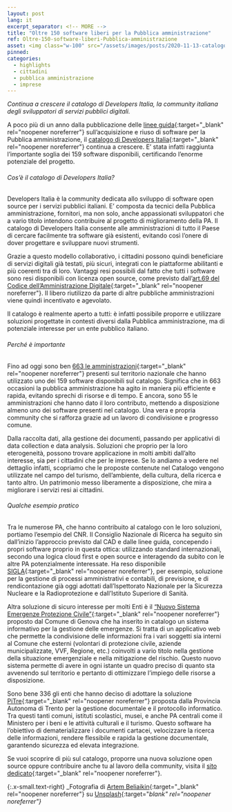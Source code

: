 ```yaml
---
layout: post
lang: it
excerpt_separator: <!-- MORE -->
title: "Oltre 150 software liberi per la Pubblica amministrazione"
ref: Oltre-150-software-liberi-Pubblica-amministrazione
asset: <img class="w-100" src="/assets/images/posts/2020-11-13-catalogo-dev-150.jpg" alt="Catalogo developers 150 software liberi"/>
pinned:
categories:
  - highlights
  - cittadini
  - pubblica amministrazione
  - imprese
---
```


_Continua a crescere il catalogo di Developers Italia, la community italiana degli sviluppatori di servizi pubblici digitali._

<!-- MORE -->


A poco più di un anno dalla pubblicazione delle [linee guida](https://docs.italia.it/italia/developers-italia/lg-acquisizione-e-riuso-software-per-pa-docs/it/stabile/index.html){:target="_blank" rel="noopener noreferrer"} sull’acquisizione e riuso di software per la Pubblica amministrazione, il [catalogo di Developers Italia](https://developers.italia.it/it/software){:target="_blank" rel="noopener noreferrer"} continua a crescere. E’ stata infatti raggiunta l’importante soglia dei 159 software disponibili, certificando l’enorme potenziale del progetto.

###### Cos’è il catalogo di Developers Italia?

Developers Italia è la community dedicata allo sviluppo di software open source per i servizi pubblici italiani. E’ composta da tecnici della Pubblica amministrazione, fornitori, ma non solo, anche appassionati sviluppatori che a vario titolo intendono contribuire al progetto di miglioramento della PA. Il catalogo di Developers Italia consente alle amministrazioni di tutto il Paese di cercare facilmente tra software già esistenti, evitando così l’onere di dover progettare e sviluppare nuovi strumenti. 

Grazie a questo modello collaborativo, i cittadini possono quindi beneficiare di servizi digitali già testati, più sicuri, integrati con le piattaforme abilitanti e più coerenti tra di loro. Vantaggi resi possibili dal fatto che tutti i software sono resi disponibili con licenza open source, come previsto dall’[art.69 del Codice dell’Amministrazione Digitale](https://docs.italia.it/italia/piano-triennale-ict/codice-amministrazione-digitale-docs/it/v2017-12-13/_rst/capo6_art69.html#){:target="_blank" rel="noopener noreferrer"}. Il libero riutilizzo da parte di altre pubbliche amministrazioni viene quindi incentivato e agevolato. 

Il catalogo è realmente aperto a tutti: è infatti possibile proporre e utilizzare soluzioni progettate in contesti diversi dalla Pubblica amministrazione, ma di potenziale interesse per un ente pubblico italiano.

###### Perché è importante

Fino ad oggi sono ben [663 le amministrazioni](https://developers.italia.it/it/dashboard){:target="_blank" rel="noopener noreferrer"} presenti sul territorio nazionale che hanno utilizzato uno dei 159 software disponibili sul catalogo. Significa che in 663 occasioni la pubblica amministrazione ha agito in maniera più efficiente e rapida, evitando sprechi di risorse e di tempo. E ancora, sono 55 le amministrazioni che hanno dato il loro contributo, mettendo a disposizione almeno uno dei software presenti nel catalogo. Una vera e propria community che si rafforza grazie ad un lavoro di condivisione e progresso comune. 

Dalla raccolta dati, alla gestione dei documenti, passando per applicativi di data collection e data analysis. Soluzioni che proprio per la loro eterogeneità, possono trovare applicazione in molti ambiti dall’alto interesse, sia per i cittadini che per le imprese. Se lo andiamo a vedere nel dettaglio infatti, scopriamo che le proposte contenute nel Catalogo vengono utilizzate nel campo del turismo, dell’ambiente, della cultura, della ricerca e tanto altro. Un patrimonio messo liberamente a disposizione, che mira a migliorare i servizi resi ai cittadini. 

###### Qualche esempio pratico

Tra le numerose PA, che hanno contribuito al catalogo con le loro soluzioni, portiamo l’esempio del CNR. Il Consiglio Nazionale di Ricerca ha seguito sin dall’inizio l’approccio previsto dal CAD e dalle linee guida, concependo i propri software proprio in questa ottica: utilizzando standard internazionali, secondo una logica cloud first e open source e interagendo da subito con le altre PA potenzialmente interessate. Ha reso disponibile [SIGLA](https://developers.italia.it/it/software/cnr-consiglionazionaledellericerche-sigla-main){:target="_blank" rel="noopener noreferrer"}, per esempio, soluzione per la gestione di processi amministrativi e contabili, di previsione, e di rendicontazione già oggi adottati dall’Ispettorato Nazionale per la Sicurezza Nucleare e la Radioprotezione e dall’Istituto Superiore di Sanità. 

Altra soluzione di sicuro interesse per molti Enti è il [“Nuovo Sistema Emergenze Protezione Civile”](https://developers.italia.it/it/software/c_d969-comunedigenova-emergenze-pcge){:target="_blank" rel="noopener noreferrer"} proposto dal Comune di Genova che ha inserito in catalogo un sistema informativo per la gestione delle emergenze. Si tratta di un applicativo web che permette la condivisione delle informazioni fra i vari soggetti sia interni al Comune che esterni (volontari di protezione civile, aziende municipalizzate, VVF, Regione, etc.) coinvolti a vario titolo nella gestione della situazione emergenziale e nella mitigazione del rischio. Questo nuovo sistema permette di avere in ogni istante un quadro preciso di quanto sta avvenendo sul territorio e pertanto di ottimizzare l’impiego delle risorse a disposizione. 

Sono bene 336 gli enti che hanno deciso di adottare la soluzione [PiTre](https://developers.italia.it/it/software/p_tn-provinciaautonomatrento-pitre){:target="_blank" rel="noopener noreferrer"} proposta dalla Provincia Autonoma di Trento per la gestione documentale e il protocollo informatico. Tra questi tanti comuni, istituti scolastici, musei, e anche PA centrali come il Ministero per i beni e le attività culturali e il turismo. Questo software ha l’obiettivo di dematerializzare i documenti cartacei, velocizzare la ricerca delle informazioni, rendere flessibile e rapida la gestione documentale, garantendo sicurezza ed elevata integrazione.

Se vuoi scoprire di più sul catalogo, proporre una nuova soluzione open source oppure contribuire anche tu al lavoro della community, visita il [sito dedicato](https://developers.italia.it/it/come-partecipo){:target="_blank" rel="noopener noreferrer"}.

{:.x-small.text-right}
_Fotografia di [Artem Beliaikin](https://unsplash.com/@belart84){:target="_blank" rel="noopener noreferrer"} su [Unsplash](https://unsplash.com/photos/N35J0N8ZglQ){:target="_blank" rel="noopener noreferrer"}_
